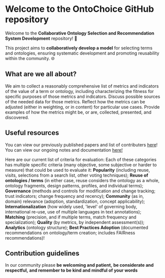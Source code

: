 # Welcome to the OntoChoice GitHub repository
Welcome to the **Collaborative Ontology Selection and Recommendation System Development** repository! 🚀

This project aims to **collaboratively develop a model** for selecting terms and ontologies, ensuring systematic development and promoting reusability within the community. 🌐

## What are we all about?
We aim to collect a reasonably comprehensive list of metrics and indicators of the value of a term or ontology, including characterizing the fitness for specific purposes of those metrics and indicators. Discuss possible sources of the needed data for those metrics. Reflect how the metrics can be adjusted (either in weighting, or in content) for particular use cases. Provide examples of how the metrics might be, or are, collected, presented, and discovered. 


## Useful resources

You can view our previously published papers and list of contributers [here](https://ontochoice.github.io/choosing-terms-and-ontologies/)!
You can view our ongoing notes and documentation [here!](https://docs.google.com/document/d/1jp0nNiipTo60QuH9k2B9hzXD1nkPsgsJbyEnqDxjXWY/edit?usp=sharing)

Here are our current list of criteria for evaluation:
Each of these categories has multiple specific criteria (many objective, some subjective or harder to measure) that could be used to evaluate it: **Popularity** (including reuse, visits, selections from a search list, other voting techniques); 
**Reuse of ontologies / terms** (in either case, reuse considers the ontology as a whole, ontology fragments, design patterns, profiles, and individual terms); 
**Governance** (methods and controls for modification and change tracking; trust indicators; change frequency and recency);
**Community** (as in, domain) relevance (adoption, standardization, concept applicability); 
**Internationalization** (how widely used, 'level' of governing body, international re-use, use of multiple languages in text annotations); 
**Matching** (precision, and if multiple terms, match frequency and specialization); 
**Quality** (by metrics, by independent assessment(s)); 
**Analytics** (ontology structure); 
**Best Practices Adoption** (documented recommendations on ontology/term creation; includes FAIRness recommendations)!

## Contribution guidelines
In our community please 
**be welcoming and patient,**
**be considerate and respectful,** 
**and remember to be kind and mindful of your words**
